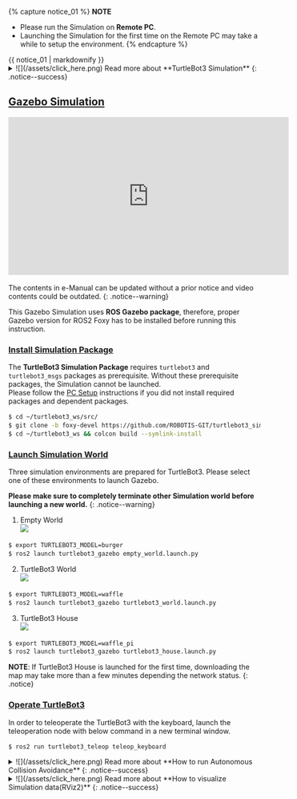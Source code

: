 
{% capture notice_01 %}
**NOTE**
- Please run the Simulation on **Remote PC**.
- Launching the Simulation for the first time on the Remote PC may take a while to setup the environment.
{% endcapture %}
<div class="notice--info">{{ notice_01 | markdownify }}</div>

<details>
<summary id="summary_for_foreins" style="outline: inherit;">
![](/assets/click_here.png) Read more about **TurtleBot3 Simulation**
{: .notice--success}
</summary>
TurtleBot3 supports simulation development environment that can be programmed and developed with a virtual robot in the simulation. There are two development environments to do this, one is using a **fake node with 3D visualization tool RViz**, and the other is using the **3D robot simulator Gazebo**.

- The **fake node** is suitable for testing with the robot model and movement, but it does not support sensors.
-  If you need to perform SLAM or Navigation, **Gazebo** would be a feasible solution as it supports sensors such as IMU, LDS, and camera.

In this instruction, Gazebo will be mainly introduced which is most widely used among ROS developers.

- **Gazebo Tutorials** : [http://gazebosim.org/tutorials](http://gazebosim.org/tutorials)
</details>

## [Gazebo Simulation](#gazebo-simulation)

<iframe width="560" height="315" src="https://www.youtube.com/embed/UzOoJ6a_mOg" frameborder="0" allow="autoplay; encrypted-media" allowfullscreen></iframe>

The contents in e-Manual can be updated without a prior notice and video contents could be outdated.
{: .notice--warning}

This Gazebo Simulation uses **ROS Gazebo package**, therefore, proper Gazebo version for ROS2 Foxy has to be installed before running this instruction.


### [Install Simulation Package](#install-simulation-package)
The **TurtleBot3 Simulation Package** requires `turtlebot3` and `turtlebot3_msgs` packages as prerequisite. Without these prerequisite packages, the Simulation cannot be launched.  
Please follow the [PC Setup](/docs/en/platform/turtlebot3/quick-start/) instructions if you did not install required packages and dependent packages.

```bash
$ cd ~/turtlebot3_ws/src/
$ git clone -b foxy-devel https://github.com/ROBOTIS-GIT/turtlebot3_simulations.git
$ cd ~/turtlebot3_ws && colcon build --symlink-install
```

### [Launch Simulation World](#launch-simulation-world)

Three simulation environments are prepared for TurtleBot3. Please select one of these environments to launch Gazebo.  

**Please make sure to completely terminate other Simulation world before launching a new world.**
{: .notice--warning}

1. Empty World  
![](/assets/images/platform/turtlebot3/simulation/turtlebot3_empty_world.png)
```bash
$ export TURTLEBOT3_MODEL=burger
$ ros2 launch turtlebot3_gazebo empty_world.launch.py
```

2. TurtleBot3 World  
![](/assets/images/platform/turtlebot3/ros2/gazebo_world.png)
```bash
$ export TURTLEBOT3_MODEL=waffle
$ ros2 launch turtlebot3_gazebo turtlebot3_world.launch.py
```

3. TurtleBot3 House  
![](/assets/images/platform/turtlebot3/simulation/turtlebot3_house.png)
```bash
$ export TURTLEBOT3_MODEL=waffle_pi
$ ros2 launch turtlebot3_gazebo turtlebot3_house.launch.py
```

**NOTE**: If TurtleBot3 House is launched for the first time, downloading the map may take more than a few minutes depending the network status.
{: .notice}


### [Operate TurtleBot3](#operate-turtlebot3)

In order to teleoperate the TurtleBot3 with the keyboard, launch the teleoperation node with below command in a new terminal window.

```bash
$ ros2 run turtlebot3_teleop teleop_keyboard
```

<details>
<summary id="summary_for_foreins" style="outline: inherit;">
![](/assets/click_here.png) Read more about **How to run Autonomous Collision Avoidance**
{: .notice--success}
</summary>
A simple collision avoidance node is prepared which keeps certain distance from obstacles and make turns to avoid collision.  
In order to autonomously drive a TurtleBot3 in the **TurtleBot3 world**, please follow the instruction below.

1. Terminate the turtlebot3_teleop_key node by entering `Ctrl` + `C` to the terminal that runs the teleop node.

2. Enter the below command to the terminal.
```bash
$ ros2 run turtlebot3_gazebo turtlebot3_drive
```
</details>

<details>
<summary id="summary_for_foreins" style="outline: inherit;">
![](/assets/click_here.png) Read more about **How to visualize Simulation data(RViz2)**
{: .notice--success}
</summary>
RViz2 visualizes published topics while simulation is running. You can launch RViz2 in a new terminal window by entering below command.

```bash
$ ros2 launch turtlebot3_bringup rviz2.launch.py
```

![](/assets/images/platform/turtlebot3/simulation/turtlebot3_gazebo_rviz.png)
</details>
